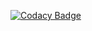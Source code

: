 [![Codacy Badge](https://app.codacy.com/project/badge/Grade/e9d52e9be83244b4b3284ced187c0979)](https://www.codacy.com/gh/Akanksha69/E-Learning/dashboard?utm_source=github.com&amp;utm_medium=referral&amp;utm_content=Akanksha69/E-Learning&amp;utm_campaign=Badge_Grade)
